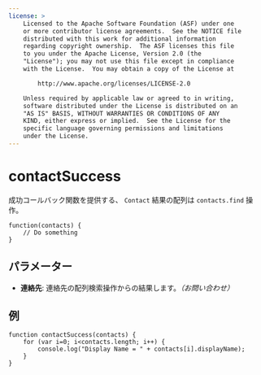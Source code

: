 ```yaml
---
license: >
    Licensed to the Apache Software Foundation (ASF) under one
    or more contributor license agreements.  See the NOTICE file
    distributed with this work for additional information
    regarding copyright ownership.  The ASF licenses this file
    to you under the Apache License, Version 2.0 (the
    "License"); you may not use this file except in compliance
    with the License.  You may obtain a copy of the License at

        http://www.apache.org/licenses/LICENSE-2.0

    Unless required by applicable law or agreed to in writing,
    software distributed under the License is distributed on an
    "AS IS" BASIS, WITHOUT WARRANTIES OR CONDITIONS OF ANY
    KIND, either express or implied.  See the License for the
    specific language governing permissions and limitations
    under the License.
---
```


# contactSuccess

成功コールバック関数を提供する、 `Contact` 結果の配列は `contacts.find` 操作。

    function(contacts) {
        // Do something
    }
    

## パラメーター

*   **連絡先**: 連絡先の配列検索操作からの結果します。*（お問い合わせ）*

## 例

    function contactSuccess(contacts) {
        for (var i=0; i<contacts.length; i++) {
            console.log("Display Name = " + contacts[i].displayName);
        }
    }